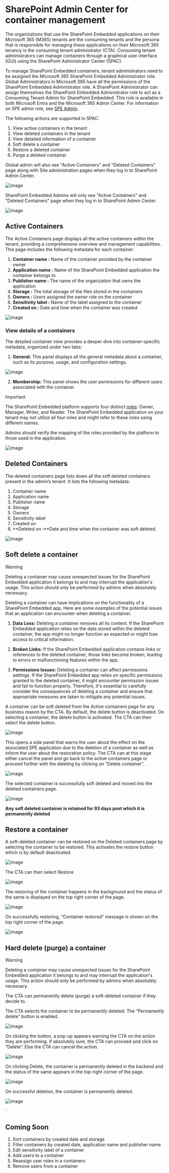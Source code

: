 # SharePoint Admin Center for container management

The organizations that use the SharePoint Embedded applications on their Microsoft 365 (M365) tenants are the consuming tenants and the persona that is responsible for managing these applications on their Microsoft 365 tenancy is the consuming tenant administrator (CTA). Consuming tenant administrators can manage containers through a graphical user interface (GUI) using the SharePoint Administrator Center (SPAC). 

To manage SharePoint Embedded containers, tenant administrators need to be assigned the Microsoft 365 SharePoint Embedded Administrator role. Global Administrators in Microsoft 365 have all the permissions of the SharePoint Embedded Administrator role. A SharePoint Administrator can assign themselves the SharePoint Embedded Administrator role to act as a Consuming Tenant Admin for SharePoint Embedded. This role is available in both Microsoft Entra and the Microsoft 365 Admin Center.
For information on SPE admin role, see [SPE Admin](https://github.com/cindylay/sp-dev-docs/blob/update-ga/docs/embedded/concepts/admin-exp/adminrole.md).

The following actions are supported in SPAC:

1. View active containers in the tenant
2. View deleted containers in the tenant
3. View detailed information of a container
4. Soft delete a container
5. Restore a deleted container
6. Purge a deleted container

Global admin will also see "Active Containers" and "Deleted Containers" page along with Site administration pages when they log in to SharePoint Admin Center. 

![image](https://github.com/cindylay/sp-dev-docs/assets/136049061/7fc0e225-5bc1-4772-bd93-13e3f4d72708)

SharePoint Embedded Admins will only see "Active Containers" and "Deleted Containers" page when they log in to SharePoint Admin Center. 

![image](https://github.com/cindylay/sp-dev-docs/assets/136049061/ab6cba19-70d2-4385-9ab9-e97c23ad1ad1)


## Active Containers
The Active Containers page displays all the active containers within the tenant, providing a comprehensive overview and management capabilities. This page includes the following metadata for each container:

1. **Container name :** Name of the container provided by the container owner
2. **Application name :** Name of the SharePoint Embedded application the container belongs to
3. **Publisher name :** The name of the organization that owns the application 
4. **Storage :** The total storage of the files stored in the containers
5. **Owners :** Users assigned the owner role on the container
6. **Sensitivity label :** Name of the label assigned to the container
7. **Created on :** Date and time when the container was created

![image](https://github.com/cindylay/sp-dev-docs/assets/136049061/0ff42ea0-832b-4618-8da1-ed30365786fd)


### View details of a containers
The detailed container view provides a deeper dive into container-specific metadata, organized under two tabs:

1. **General:** This panel displays all the general metadata about a container, such as its purpose, usage, and configuration settings.

![image](https://github.com/cindylay/sp-dev-docs/assets/136049061/cd85c8dc-31be-46ee-9e8c-5e1318496359)

2. **Membership:** This panel shows the user permissions for different users associated with the container.

> [!IMPORTANT]
> The SharePoint Embedded platform supports four distinct [roles](docs/embedded/concepts/app-concepts/sharing-and-perm.md): Owner, Manager, Writer, and Reader. The SharePoint Embedded application on your tenant may not utilize all four roles and might refer to these roles using different names.
>
> Admins should verify the mapping of the roles provided by the platform to those used in the application.

![image](https://github.com/cindylay/sp-dev-docs/assets/136049061/f4c8c143-01d3-473f-842d-733a5eb6b4d5)

  
## Deleted Containers
The deleted containers page lists down all the soft deleted containers present in the admin’s tenant. It lists the following metadata:
1. Container name
2. Application name
3. Publisher name
4. Storage
5. Owners
6. Sensitivity label
7. Created on
8. **Deleted on :**Date and time when the container was soft deleted.

![image](https://github.com/cindylay/sp-dev-docs/assets/136049061/614c9083-4d3f-40ec-9e77-dcb9ab31fdea)


 ## Soft delete a container

> [!Warning]
>
>Deleting a container may cause unexpected issues for the SharePoint Embedded application it belongs to and may interrupt the application's usage. This action should only be performed by admins when absolutely necessary.

Deleting a container can have implications on the functionality of a SharePoint Embedded app, Here are some examples of the potential issues that an application can encounter when deleting a container.

1. **Data Loss:** Deleting a container removes all its content. If the SharePoint Embedded application relies on the data stored within the deleted container, the app might no longer function as expected or might lose access to critical information.

2. **Broken Links:** If the SharePoint Embedded application contains links or references to the deleted container, those links become broken, leading to errors or malfunctioning features within the app.

3. **Permissions Issues:** Deleting a container can affect permissions settings. If the SharePoint Embedded app relies on specific permissions granted to the deleted container, it might encounter permission issues and fail to function properly.
Therefore, it's essential to carefully consider the consequences of deleting a container and ensure that appropriate measures are taken to mitigate any potential issues.

A container can be soft deleted from the Active containers page for any business reason by the CTA. By default, the delete button is deactivated. On selecting a container, the delete button is activated. The CTA can then select the delete button.

![image](https://github.com/cindylay/sp-dev-docs/assets/136049061/0a649c5e-a39d-4822-b203-0dbb7f97b1ee)


 This opens a side panel that warns the user about the effect on the associated SPE application due to the deletion of a container as well as inform the user about the restoration policy. The CTA can at this stage either cancel the panel and go back to the active containers page or proceed further with the deleting by clicking on “Delete container”.

 ![image](https://github.com/cindylay/sp-dev-docs/assets/136049061/5f4d0ad0-8ca8-4a78-8b33-a04bc12b9d7b)

 
The selected container is successfully soft deleted and moved into the deleted containers page.

![image](https://github.com/cindylay/sp-dev-docs/assets/136049061/175467e8-1154-40f4-bf3b-ee14718d81ae)

**Any soft deleted container is retained for 93 days post which it is permanently deleted**

## Restore a container
A soft-deleted container can be restored on the Deleted containers page by selecting the container to be restored. This activates the restore button which is by default deactivated. 

![image](https://github.com/cindylay/sp-dev-docs/assets/136049061/87b3480b-d315-4898-ae09-f03939fb901c)

The CTA can then select Restore

![image](https://github.com/cindylay/sp-dev-docs/assets/136049061/96bd77d7-189d-425a-a638-61b95484b583)
 
The restoring of the container happens in the background and the status of the same is displayed on the top right corner of the page.

![image](https://github.com/cindylay/sp-dev-docs/assets/136049061/1220473d-4d30-460e-a43f-f20b068483fc)

 
On successfully restoring, “Container restored” message is shown on the top right corner of the page.

![image](https://github.com/cindylay/sp-dev-docs/assets/136049061/b58d3e8f-b79d-406b-9b7b-c862dd58776b)

 
## Hard delete (purge) a container

> [!Warning]
>
>Deleting a container may cause unexpected issues for the SharePoint Embedded application it belongs to and may interrupt the application's usage. This action should only be performed by admins when absolutely necessary.

The CTA can permanently delete (purge) a soft-deleted container if they decide to.

The CTA selects the container to be permanently deleted. The “Permanently delete” button is enabled. 

 ![image](https://github.com/cindylay/sp-dev-docs/assets/136049061/9d615997-ac76-41b1-b414-fbb5dfe3f6b0)

On clicking the button, a pop-up appears warning the CTA on the action they are performing. If absolutely sure, the CTA can proceed and click on “Delete”. Else the CTA can cancel the action.

![image](https://github.com/cindylay/sp-dev-docs/assets/136049061/0f165644-be3c-4538-944d-e2d5b15cca5d)

 
On clicking Delete, the container is permanently deleted in the backend and the status of the same appears in the top-right corner of the page.

![image](https://github.com/cindylay/sp-dev-docs/assets/136049061/bd53df0c-dfd9-4316-8700-b3b84dd125e1)
 
On successful deletion, the container is permanently deleted.

![image](https://github.com/cindylay/sp-dev-docs/assets/136049061/4cedfce6-1b41-4525-a78d-c42f6eabdaf5)

` 
## Coming Soon
1. Sort containers by created date and storage
2. Filter containers by created date, application name and publisher name
3. Edit sensitivity label of a container
4. Add users to a container
5. Reassign user roles in a containers
6. Remove users from a container

